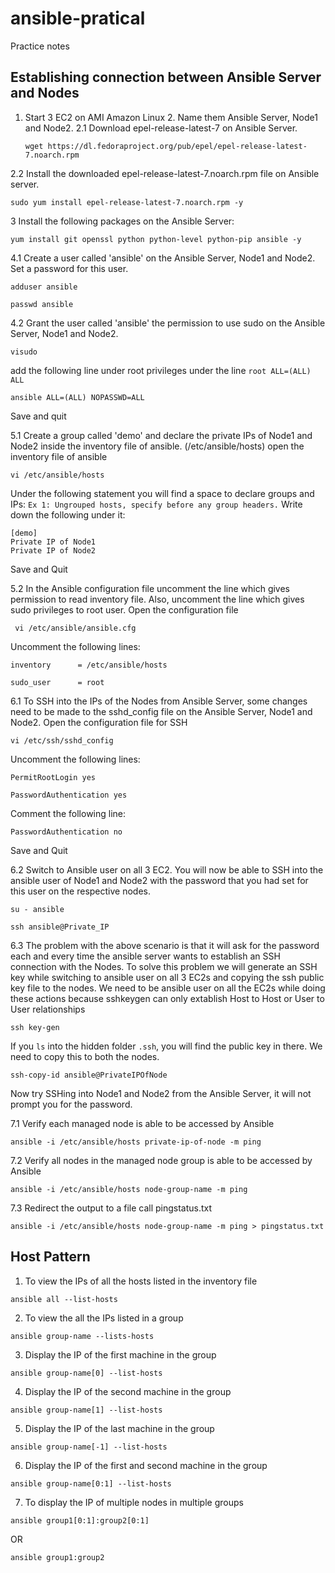 # ansible-pratical
Practice notes
## Establishing connection between Ansible Server and Nodes
1. Start 3 EC2 on AMI Amazon Linux 2. Name them Ansible Server, Node1 and Node2.
2.1 Download epel-release-latest-7 on Ansible Server.
   ```
   wget https://dl.fedoraproject.org/pub/epel/epel-release-latest-7.noarch.rpm
   ```

2.2 Install the downloaded  epel-release-latest-7.noarch.rpm file on Ansible server.
```
sudo yum install epel-release-latest-7.noarch.rpm -y
```

3 Install the following packages on the Ansible Server:
```
yum install git openssl python python-level python-pip ansible -y
```

4.1 Create a user called 'ansible' on the Ansible Server, Node1 and Node2. Set a password for this user.
```
adduser ansible
```
```
passwd ansible
```

4.2 Grant the user called 'ansible' the permission to use sudo on the Ansible Server, Node1 and Node2.
```
visudo
```
add the following line under root privileges under the line ```root ALL=(ALL) ALL```
```
ansible ALL=(ALL) NOPASSWD=ALL
```
Save and quit

5.1 Create a group called 'demo' and declare the private IPs of Node1 and Node2 inside the inventory file of ansible. (/etc/ansible/hosts)
open the inventory file of ansible
```
vi /etc/ansible/hosts
```

Under the following statement you will find a space to declare groups and IPs: ```Ex 1: Ungrouped hosts, specify before any group headers.```
Write down the following under it:
```
[demo]
Private IP of Node1
Private IP of Node2
```
Save and Quit

5.2 In the Ansible configuration file uncomment the line which gives permission to read inventory file. Also, uncomment the line which gives sudo privileges to root user.
Open the configuration file
```
 vi /etc/ansible/ansible.cfg
```
Uncomment the following lines:
```
inventory      = /etc/ansible/hosts
```
```
sudo_user      = root
```

6.1 To SSH into the IPs of the Nodes from Ansible Server, some changes need to be made to the sshd_config file on the Ansible Server, Node1 and Node2.
Open the configuration file for SSH
```
vi /etc/ssh/sshd_config
```

Uncomment the following lines:
```
PermitRootLogin yes
```
```
PasswordAuthentication yes
```

Comment the following line:
```
PasswordAuthentication no
```
Save and Quit

6.2 Switch to Ansible user on all 3 EC2. You will now be able to SSH into the ansible user of Node1 and Node2 with the password that you had set for this user on the respective nodes.
```
su - ansible
```
```
ssh ansible@Private_IP
```

6.3 The problem with the above scenario is that it will ask for the password each and every time the ansible server wants to establish an SSH connection with the Nodes. To solve this problem we will generate an SSH key while switching to ansible user on all 3 EC2s and copying the ssh public key file to the nodes. We need to be ansible user on all the EC2s while doing these actions because sshkeygen can only extablish Host to Host or User to User relationships
```
ssh key-gen
```
If you `ls` into the hidden folder `.ssh`, you will find the public key in there. We need to copy this to both the nodes.
```
ssh-copy-id ansible@PrivateIPOfNode
```
Now try SSHing into Node1 and Node2 from the Ansible Server, it will not prompt you for the password.

7.1 Verify each managed node is able to be accessed by Ansible 
```
ansible -i /etc/ansible/hosts private-ip-of-node -m ping
```

7.2 Verify all nodes in the managed node group is able to be accessed by Ansible 
```
ansible -i /etc/ansible/hosts node-group-name -m ping
```

7.3 Redirect the output to a file call pingstatus.txt
```
ansible -i /etc/ansible/hosts node-group-name -m ping > pingstatus.txt
```

## Host Pattern
1. To view the IPs of all the hosts listed in the inventory file
```
ansible all --list-hosts
```

2. To view the all the IPs listed in a group
```
ansible group-name --lists-hosts
```

3. Display the IP of the first machine in the group
```
ansible group-name[0] --list-hosts
```

4. Display the IP of the second machine in the group
```
ansible group-name[1] --list-hosts
```

5. Display the IP of the last machine in the group
```
ansible group-name[-1] --list-hosts
```

6. Display the IP of the first and second machine in the group
```
ansible group-name[0:1] --list-hosts
```

7. To display the IP of multiple nodes in multiple groups
```
ansible group1[0:1]:group2[0:1]
```
OR
```
ansible group1:group2
```



